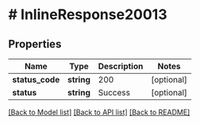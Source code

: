 # # InlineResponse20013

## Properties

Name | Type | Description | Notes
------------ | ------------- | ------------- | -------------
**status_code** | **string** | 200 | [optional]
**status** | **string** | Success | [optional]

[[Back to Model list]](../../README.md#models) [[Back to API list]](../../README.md#endpoints) [[Back to README]](../../README.md)
